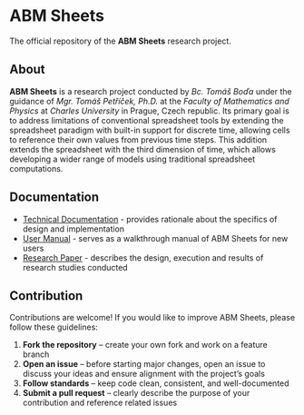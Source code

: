 # ABM Sheets

The official repository of the **ABM Sheets** research project.

## About

**ABM Sheets** is a research project conducted by _Bc. Tomáš Boďa_ under the guidance of _Mgr. Tomáš Petříček, Ph.D._ at the _Faculty of Mathematics and Physics_ at _Charles University_ in Prague, Czech republic. Its primary goal is to address limitations of conventional spreadsheet tools by extending the spreadsheet paradigm with built-in support for discrete time, allowing cells to reference their own values from previous time steps. This addition extends the spreadsheet with the third dimension of time, which allows developing a wider range of models using traditional spreadsheet computations.

## Documentation

- [Technical Documentation](/docs/tech-docs.md) - provides rationale about the specifics of design and implementation
- [User Manual](/docs/user-manual.md) - serves as a walkthrough manual of ABM Sheets for new users
- [Research Paper](/docs/research-paper.md) - describes the design, execution and results of research studies conducted

## Contribution

Contributions are welcome! If you would like to improve ABM Sheets, please follow these guidelines:

1. **Fork the repository** – create your own fork and work on a feature branch
2. **Open an issue** – before starting major changes, open an issue to discuss your ideas and ensure alignment with the project’s goals
3. **Follow standards** – keep code clean, consistent, and well-documented
4. **Submit a pull request** – clearly describe the purpose of your contribution and reference related issues
